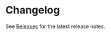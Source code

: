 # Changelog

See [Releases](https://github.com/pantheon-systems/releases) for the latest release notes.
